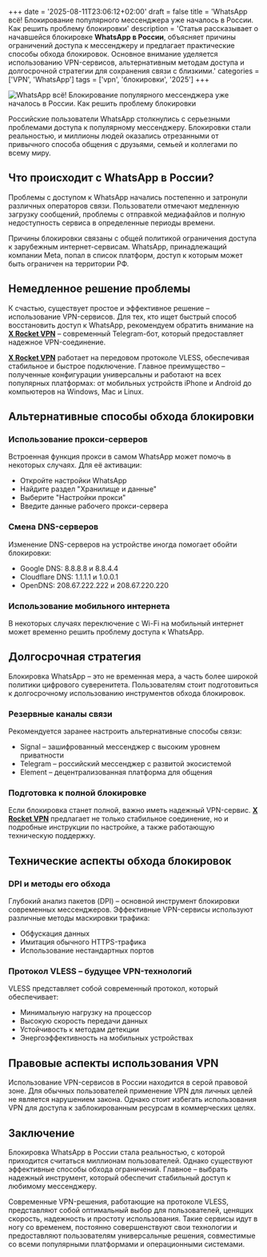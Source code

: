 +++
date = '2025-08-11T23:06:12+02:00'
draft = false
title = 'WhatsApp всё! Блокирование популярного мессенджера уже началось в России. Как решить проблему блокировки'
description = 'Статья рассказывает о начавшейся блокировке **WhatsApp в России**, объясняет причины ограничений доступа к мессенджеру и предлагает практические способы обхода блокировок. Основное внимание уделяется использованию VPN-сервисов, альтернативным методам доступа и долгосрочной стратегии для сохранения связи с близкими.'
categories = ['VPN', 'WhatsApp']
tags = ['vpn', 'блокировки', '2025']
+++

![WhatsApp всё! Блокирование популярного мессенджера уже началось в России. Как решить проблему блокировки](https://ladyfly-content.fra1.cdn.digitaloceanspaces.com/4180BAE7-F112-4E7B-83AC-C18163ABA447.jpeg)

Российские пользователи WhatsApp столкнулись с серьезными проблемами доступа к популярному мессенджеру. Блокировки стали реальностью, и миллионы людей оказались отрезанными от привычного способа общения с друзьями, семьей и коллегами по всему миру.

## Что происходит с WhatsApp в России?

Проблемы с доступом к WhatsApp начались постепенно и затронули различных операторов связи. Пользователи отмечают медленную загрузку сообщений, проблемы с отправкой медиафайлов и полную недоступность сервиса в определенные периоды времени.

Причины блокировки связаны с общей политикой ограничения доступа к зарубежным интернет-сервисам. WhatsApp, принадлежащий компании Meta, попал в список платформ, доступ к которым может быть ограничен на территории РФ.

## Немедленное решение проблемы

К счастью, существует простое и эффективное решение – использование VPN-сервисов. Для тех, кто ищет быстрый способ восстановить доступ к WhatsApp, рекомендуем обратить внимание на **[X Rocket VPN](https://t.me/X_Rocket_VPN_bot?start=ref-b-9)** – современный Telegram-бот, который предоставляет надежное VPN-соединение.

**[X Rocket VPN](https://t.me/X_Rocket_VPN_bot?start=ref-b-9)** работает на передовом протоколе VLESS, обеспечивая стабильное и быстрое подключение. Главное преимущество – полученные конфигурации универсальны и работают на всех популярных платформах: от мобильных устройств iPhone и Android до компьютеров на Windows, Mac и Linux.

## Альтернативные способы обхода блокировки

### Использование прокси-серверов
Встроенная функция прокси в самом WhatsApp может помочь в некоторых случаях. Для её активации:
- Откройте настройки WhatsApp
- Найдите раздел "Хранилище и данные"
- Выберите "Настройки прокси"
- Введите данные рабочего прокси-сервера

### Смена DNS-серверов
Изменение DNS-серверов на устройстве иногда помогает обойти блокировки:
- Google DNS: 8.8.8.8 и 8.8.4.4
- Cloudflare DNS: 1.1.1.1 и 1.0.0.1
- OpenDNS: 208.67.222.222 и 208.67.220.220

### Использование мобильного интернета
В некоторых случаях переключение с Wi-Fi на мобильный интернет может временно решить проблему доступа к WhatsApp.

## Долгосрочная стратегия

Блокировка WhatsApp – это не временная мера, а часть более широкой политики цифрового суверенитета. Пользователям стоит подготовиться к долгосрочному использованию инструментов обхода блокировок.

### Резервные каналы связи
Рекомендуется заранее настроить альтернативные способы связи:
- Signal – зашифрованный мессенджер с высоким уровнем приватности
- Telegram – российский мессенджер с развитой экосистемой
- Element – децентрализованная платформа для общения

### Подготовка к полной блокировке
Если блокировка станет полной, важно иметь надежный VPN-сервис. **[X Rocket VPN](https://t.me/X_Rocket_VPN_bot?start=ref-b-9)** предлагает не только стабильное соединение, но и подробные инструкции по настройке, а также работающую техническую поддержку.

## Технические аспекты обхода блокировок

### DPI и методы его обхода
Глубокий анализ пакетов (DPI) – основной инструмент блокировки современных мессенджеров. Эффективные VPN-сервисы используют различные методы маскировки трафика:
- Обфускация данных
- Имитация обычного HTTPS-трафика
- Использование нестандартных портов

### Протокол VLESS – будущее VPN-технологий
VLESS представляет собой современный протокол, который обеспечивает:
- Минимальную нагрузку на процессор
- Высокую скорость передачи данных
- Устойчивость к методам детекции
- Энергоэффективность на мобильных устройствах

## Правовые аспекты использования VPN

Использование VPN-сервисов в России находится в серой правовой зоне. Для обычных пользователей применение VPN для личных целей не является нарушением закона. Однако стоит избегать использования VPN для доступа к заблокированным ресурсам в коммерческих целях.

## Заключение

Блокировка WhatsApp в России стала реальностью, с которой приходится считаться миллионам пользователей. Однако существуют эффективные способы обхода ограничений. Главное – выбрать надежный инструмент, который обеспечит стабильный доступ к любимому мессенджеру.

Современные VPN-решения, работающие на протоколе VLESS, представляют собой оптимальный выбор для пользователей, ценящих скорость, надежность и простоту использования. Такие сервисы идут в ногу со временем, постоянно совершенствуют свои технологии и предоставляют пользователям универсальные решения, совместимые со всеми популярными платформами и операционными системами.